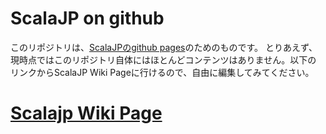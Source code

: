 # ScalaJP on github

このリポジトリは、[ScalaJPのgithub pages](https://scalajp.github.io/)のためのものです。
とりあえず、現時点ではこのリポジトリ自体にはほとんどコンテンツはありません。以下の
リンクからScalaJP Wiki Pageに行けるので、自由に編集してみてください。

# [Scalajp Wiki Page](https://github.com/scalajp/scalajp.github.com/wiki)

